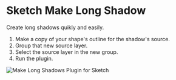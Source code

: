 Sketch Make Long Shadow
==========================

Create long shadows quikly and easily.

1. Make a copy of your shape's outline for the shadow's source.
2. Group that new source layer. 
3. Select the source layer in the new group.
4. Run the plugin.

![Make Long Shadows Plugin for Sketch](preview.gif)
